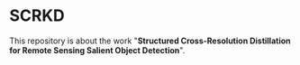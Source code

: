 # SCRKD
This repository is about the work "**Structured Cross-Resolution Distillation for Remote Sensing Salient Object Detection**".
